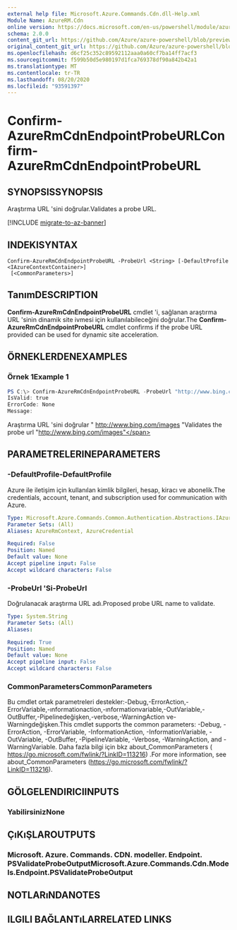 ```yaml
---
external help file: Microsoft.Azure.Commands.Cdn.dll-Help.xml
Module Name: AzureRM.Cdn
online version: https://docs.microsoft.com/en-us/powershell/module/azurerm.cdn/confirm-azurermcdnendpointprobeurl
schema: 2.0.0
content_git_url: https://github.com/Azure/azure-powershell/blob/preview/src/ResourceManager/Cdn/Commands.Cdn/help/Confirm-AzureRmCdnEndpointProbeURL.md
original_content_git_url: https://github.com/Azure/azure-powershell/blob/preview/src/ResourceManager/Cdn/Commands.Cdn/help/Confirm-AzureRmCdnEndpointProbeURL.md
ms.openlocfilehash: d6cf25c352c89592112aaa0a60cf7ba14ff7acf3
ms.sourcegitcommit: f599b50d5e980197d1fca769378df90a842b42a1
ms.translationtype: MT
ms.contentlocale: tr-TR
ms.lasthandoff: 08/20/2020
ms.locfileid: "93591397"
---
```

# <span data-ttu-id="d3b21-101">Confirm-AzureRmCdnEndpointProbeURL</span><span class="sxs-lookup"><span data-stu-id="d3b21-101">Confirm-AzureRmCdnEndpointProbeURL</span></span>

## <span data-ttu-id="d3b21-102">SYNOPSIS</span><span class="sxs-lookup"><span data-stu-id="d3b21-102">SYNOPSIS</span></span>
<span data-ttu-id="d3b21-103">Araştırma URL 'sini doğrular.</span><span class="sxs-lookup"><span data-stu-id="d3b21-103">Validates a probe URL.</span></span>

[!INCLUDE [migrate-to-az-banner](../../includes/migrate-to-az-banner.md)]

## <span data-ttu-id="d3b21-104">INDEKI</span><span class="sxs-lookup"><span data-stu-id="d3b21-104">SYNTAX</span></span>

```
Confirm-AzureRmCdnEndpointProbeURL -ProbeUrl <String> [-DefaultProfile <IAzureContextContainer>]
 [<CommonParameters>]
```

## <span data-ttu-id="d3b21-105">Tanım</span><span class="sxs-lookup"><span data-stu-id="d3b21-105">DESCRIPTION</span></span>
<span data-ttu-id="d3b21-106">**Confirm-AzureRmCdnEndpointProbeURL** cmdlet 'i, sağlanan araştırma URL 'sinin dinamik site ivmesi için kullanılabileceğini doğrular.</span><span class="sxs-lookup"><span data-stu-id="d3b21-106">The **Confirm-AzureRmCdnEndpointProbeURL** cmdlet confirms if the probe URL provided can be used for dynamic site acceleration.</span></span>

## <span data-ttu-id="d3b21-107">ÖRNEKLERDEN</span><span class="sxs-lookup"><span data-stu-id="d3b21-107">EXAMPLES</span></span>

### <span data-ttu-id="d3b21-108">Örnek 1</span><span class="sxs-lookup"><span data-stu-id="d3b21-108">Example 1</span></span>
```powershell
PS C:\> Confirm-AzureRmCdnEndpointProbeURL -ProbeUrl "http://www.bing.com/images"
IsValid: true
ErrorCode: None
Message:
```

<span data-ttu-id="d3b21-109">Araştırma URL 'sini doğrular " http://www.bing.com/images "</span><span class="sxs-lookup"><span data-stu-id="d3b21-109">Validates the probe url "http://www.bing.com/images"</span></span>

## <span data-ttu-id="d3b21-110">PARAMETRELERINE</span><span class="sxs-lookup"><span data-stu-id="d3b21-110">PARAMETERS</span></span>

### <span data-ttu-id="d3b21-111">-DefaultProfile</span><span class="sxs-lookup"><span data-stu-id="d3b21-111">-DefaultProfile</span></span>
<span data-ttu-id="d3b21-112">Azure ile iletişim için kullanılan kimlik bilgileri, hesap, kiracı ve abonelik.</span><span class="sxs-lookup"><span data-stu-id="d3b21-112">The credentials, account, tenant, and subscription used for communication with Azure.</span></span>

```yaml
Type: Microsoft.Azure.Commands.Common.Authentication.Abstractions.IAzureContextContainer
Parameter Sets: (All)
Aliases: AzureRmContext, AzureCredential

Required: False
Position: Named
Default value: None
Accept pipeline input: False
Accept wildcard characters: False
```

### <span data-ttu-id="d3b21-113">-ProbeUrl 'Si</span><span class="sxs-lookup"><span data-stu-id="d3b21-113">-ProbeUrl</span></span>
<span data-ttu-id="d3b21-114">Doğrulanacak araştırma URL adı.</span><span class="sxs-lookup"><span data-stu-id="d3b21-114">Proposed probe URL name to validate.</span></span>

```yaml
Type: System.String
Parameter Sets: (All)
Aliases:

Required: True
Position: Named
Default value: None
Accept pipeline input: False
Accept wildcard characters: False
```

### <span data-ttu-id="d3b21-115">CommonParameters</span><span class="sxs-lookup"><span data-stu-id="d3b21-115">CommonParameters</span></span>
<span data-ttu-id="d3b21-116">Bu cmdlet ortak parametreleri destekler:-Debug,-ErrorAction,-ErrorVariable,-ınformationaction,-ınformationvariable,-OutVariable,-OutBuffer,-Pipelinedeğişken,-verbose,-WarningAction ve-Warningdeğişken.</span><span class="sxs-lookup"><span data-stu-id="d3b21-116">This cmdlet supports the common parameters: -Debug, -ErrorAction, -ErrorVariable, -InformationAction, -InformationVariable, -OutVariable, -OutBuffer, -PipelineVariable, -Verbose, -WarningAction, and -WarningVariable.</span></span> <span data-ttu-id="d3b21-117">Daha fazla bilgi için bkz about_CommonParameters ( https://go.microsoft.com/fwlink/?LinkID=113216) .</span><span class="sxs-lookup"><span data-stu-id="d3b21-117">For more information, see about_CommonParameters (https://go.microsoft.com/fwlink/?LinkID=113216).</span></span>

## <span data-ttu-id="d3b21-118">GÖLGELENDIRICI</span><span class="sxs-lookup"><span data-stu-id="d3b21-118">INPUTS</span></span>

### <span data-ttu-id="d3b21-119">Yabilirsiniz</span><span class="sxs-lookup"><span data-stu-id="d3b21-119">None</span></span>

## <span data-ttu-id="d3b21-120">ÇıKıŞLAR</span><span class="sxs-lookup"><span data-stu-id="d3b21-120">OUTPUTS</span></span>

### <span data-ttu-id="d3b21-121">Microsoft. Azure. Commands. CDN. modeller. Endpoint. PSValidateProbeOutput</span><span class="sxs-lookup"><span data-stu-id="d3b21-121">Microsoft.Azure.Commands.Cdn.Models.Endpoint.PSValidateProbeOutput</span></span>

## <span data-ttu-id="d3b21-122">NOTLARıNDA</span><span class="sxs-lookup"><span data-stu-id="d3b21-122">NOTES</span></span>

## <span data-ttu-id="d3b21-123">ILGILI BAĞLANTıLAR</span><span class="sxs-lookup"><span data-stu-id="d3b21-123">RELATED LINKS</span></span>
